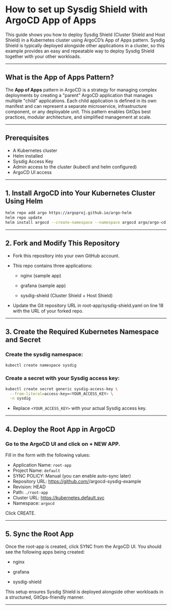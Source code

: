 # How to set up Sysdig Shield with ArgoCD App of Apps

This guide shows you how to deploy Sysdig Shield (Cluster Shield and Host Shield) in a Kubernetes cluster using ArgoCD’s App of Apps pattern. Sysdig Shield is typically deployed alongside other applications in a cluster, so this example provides an easy and repeatable way to deploy Sysdig Shield together with your other workloads.

---

## What is the App of Apps Pattern?

The **App of Apps** pattern in ArgoCD is a strategy for managing complex deployments by creating a "parent" ArgoCD application that manages multiple "child" applications. Each child application is defined in its own manifest and can represent a separate microservice, infrastructure component, or any deployable unit. This pattern enables GitOps best practices, modular architecture, and simplified management at scale.

---

## Prerequisites

- A Kubernetes cluster
- Helm installed
- Sysdig Access Key
- Admin access to the cluster (kubectl and helm configured)
- ArgoCD UI access

---

## 1. Install ArgoCD into Your Kubernetes Cluster Using Helm

```bash
helm repo add argo https://argoproj.github.io/argo-helm
helm repo update
helm install argocd --create-namespace --namespace argocd argo/argo-cd
```

---

## 2. Fork and Modify This Repository

- Fork this repository into your own GitHub account.

- This repo contains three applications:

    - nginx (sample app)

    - grafana (sample app)

    - sysdig-shield (Cluster Shield + Host Shield)

- Update the Git repository URL in root-app/sysdig-shield.yaml on line 18 with the URL of your forked repo.

---

## 3. Create the Required Kubernetes Namespace and Secret
### Create the sysdig namespace:
```bash
kubectl create namespace sysdig
```

### Create a secret with your Sysdig access key:
```bash
kubectl create secret generic sysdig-access-key \
  --from-literal=access-key=<YOUR_ACCESS_KEY> \
  -n sysdig
```
- Replace `<YOUR_ACCESS_KEY>` with your actual Sysdig access key.

---

## 4. Deploy the Root App in ArgoCD
### Go to the ArgoCD UI and click on + NEW APP.

Fill in the form with the following values:

- Application Name: `root-app`
- Project Name: `default`
- SYNC POLICY: Manual (you can enable auto-sync later)
- Repository URL: https://github.com/<your-username>/argocd-sysdig-example
- Revision: HEAD
- Path: `./root-app`
- Cluster URL: https://kubernetes.default.svc
- Namespace: `argocd`

Click CREATE.

---

## 5. Sync the Root App
Once the root-app is created, click SYNC from the ArgoCD UI.
You should see the following apps being created:

- nginx

- grafana

- sysdig-shield

This setup ensures Sysdig Shield is deployed alongside other workloads in a structured, GitOps-friendly manner.

---
